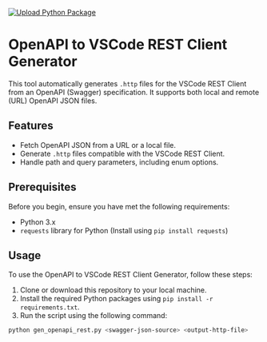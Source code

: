 [![Upload Python Package](https://github.com/rangulvers/openapi-rest-client-generator/actions/workflows/python-publish.yml/badge.svg)](https://github.com/rangulvers/openapi-rest-client-generator/actions/workflows/python-publish.yml)

# OpenAPI to VSCode REST Client Generator

This tool automatically generates `.http` files for the VSCode REST Client from an OpenAPI (Swagger) specification. It supports both local and remote (URL) OpenAPI JSON files.

## Features

- Fetch OpenAPI JSON from a URL or a local file.
- Generate `.http` files compatible with the VSCode REST Client.
- Handle path and query parameters, including enum options.

## Prerequisites

Before you begin, ensure you have met the following requirements:

- Python 3.x
- `requests` library for Python (Install using `pip install requests`)

## Usage

To use the OpenAPI to VSCode REST Client Generator, follow these steps:

1. Clone or download this repository to your local machine.
2. Install the required Python packages using `pip install -r requirements.txt`.
3. Run the script using the following command:

```bash
python gen_openapi_rest.py <swagger-json-source> <output-http-file>
